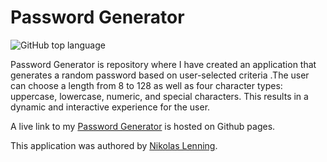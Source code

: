# Password Generator
![GitHub top language](https://img.shields.io/github/languages/top/nikolaslenning/password-generator)

Password Generator is repository where I have created an application that generates a random password based on user-selected criteria .The user can choose a length from 8 to 128 as well as four character types: uppercase, lowercase, numeric, and special characters. This results in a dynamic and interactive experience for the user. 

A live link to my [Password Generator](https://nikolaslenning.github.io/password-generator/) is hosted on Github pages.

This application was authored by [Nikolas Lenning](https://github.com/nikolaslenning).